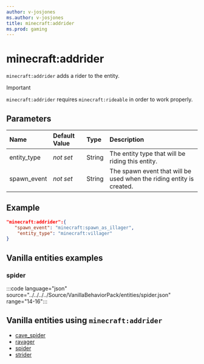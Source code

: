 ```yaml
---
author: v-josjones
ms.author: v-josjones
title: minecraft:addrider
ms.prod: gaming
---
```


# minecraft:addrider

`minecraft:addrider` adds a rider to the entity.

>[!IMPORTANT]
> `minecraft:addrider` requires `minecraft:rideable` in order to work properly.

## Parameters

|Name |Default Value  |Type  |Description  |
|:----------|:----------|:----------|:----------|
|entity_type|*not set* | String| The entity type that will be riding this entity. |
|spawn_event|*not set* | String| The spawn event that will be used when the riding entity is created. |

## Example

```json
"minecraft:addrider":{
   "spawn_event": "minecraft:spawn_as_illager",
    "entity_type": "minecraft:villager"
}
```

## Vanilla entities examples

### spider

:::code language="json" source="../../../../Source/VanillaBehaviorPack/entities/spider.json" range="14-16":::

## Vanilla entities using `minecraft:addrider`

- [cave_spider](../../../../Source/VanillaBehaviorPack_Snippets/entities/cave_spider.md)
- [ravager](../../../../Source/VanillaBehaviorPack_Snippets/entities/ravager.md)
- [spider](../../../../Source/VanillaBehaviorPack_Snippets/entities/spider.md)
- [strider](../../../../Source/VanillaBehaviorPack_Snippets/entities/strider.md)
